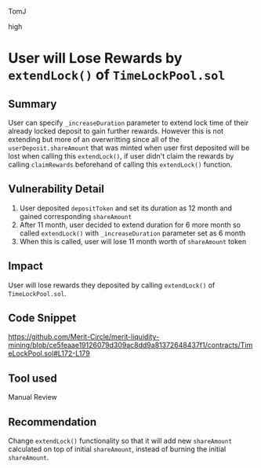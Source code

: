 TomJ

high

# User will Lose Rewards by `extendLock()` of `TimeLockPool.sol`

## Summary
User can specify `_increaseDuration` parameter to extend lock time of their already locked deposit to gain further rewards.
However this is not extending but more of an overwritting since all of the `userDeposit.shareAmount` that was minted
when user first deposited will be lost when calling this `extendLock()`, if user didn't claim the rewards by calling `claimRewards`
beforehand of calling this `extendLock()` function. 

## Vulnerability Detail
1. User deposited `depositToken` and set its duration as 12 month and gained corresponding `shareAmount` 
2. After 11 month, user decided to extend duration for 6 more month so called `extendLock()` with `_increaseDuration` parameter set as 6 month
3. When this is called, user will lose 11 month worth of `shareAmount` token

## Impact
User will lose rewards they deposited by calling `extendLock()` of `TimeLockPool.sol`.

## Code Snippet
https://github.com/Merit-Circle/merit-liquidity-mining/blob/ce5feaae19126079d309ac8dd9a81372648437f1/contracts/TimeLockPool.sol#L172-L179

## Tool used

Manual Review

## Recommendation
Change `extendLock()` functionality so that it will add new `shareAmount` calculated on top of initial `shareAmount`, instead of burning the initial `shareAmount`.
